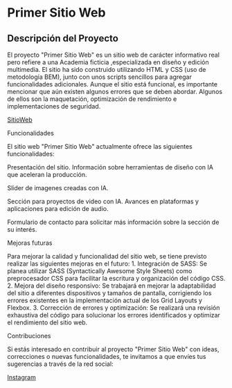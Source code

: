 # Primer Sitio Web
## Descripción del Proyecto
El proyecto "Primer Sitio Web" es un sitio web de carácter informativo real pero refiere a una Academia ficticia ,especializada en diseño y edición multimedia. 
El sitio ha sido construido utilizando HTML y CSS (uso de metodología BEM), junto con unos scripts sencillos para agregar funcionalidades adicionales.
Aunque el sitio está funcional, es importante mencionar que aún existen algunos errores que se deben abordar. Algunos de ellos son la maquetación, optimización de rendimiento e implementaciones de seguridad.

[SitioWeb](https://www.ldnagore.com.ar/is28usuario4/ "SitioWeb")

Funcionalidades

El sitio web "Primer Sitio Web" actualmente ofrece las siguientes funcionalidades:

Presentación del sitio.
Información sobre herramientas de diseño con IA que aceleran la producción.

Slider de imagenes creadas con IA.

Sección para proyectos de video con IA.
Avances en plataformas y aplicaciones para edición de audio.

Formulario de contacto para solicitar más información sobre la sección de su interés.

Mejoras futuras

Para mejorar la calidad y funcionalidad del sitio web, se tiene previsto realizar las siguientes mejoras en el futuro:
    1. Integración de SASS: Se planea utilizar SASS (Syntactically Awesome Style Sheets) como preprocesador CSS para facilitar la escritura y organización del código CSS.
    2. Mejora del diseño responsivo: Se trabajará en mejorar la adaptabilidad del sitio a diferentes dispositivos y tamaños de pantalla, corrigiendo los errores existentes en la implementación actual de los Grid Layouts y Flexbox.
    3. Corrección de errores y optimización: Se realizará una revisión exhaustiva del código para solucionar los errores identificados y optimizar el rendimiento del sitio web.

Contribuciones
<p>Si estás interesado en contribuir al proyecto "Primer Sitio Web" con ideas, correcciones o nuevas funcionalidades, te invitamos a que envíes tus sugerencias a través de la red social: </p>

[Instagram](https://www.instagram.com/crystina_gonzalez/# "Instagram")
